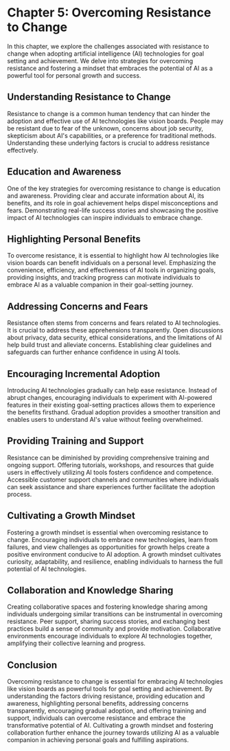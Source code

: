 Chapter 5: Overcoming Resistance to Change
==========================================

In this chapter, we explore the challenges associated with resistance to change when adopting artificial intelligence (AI) technologies for goal setting and achievement. We delve into strategies for overcoming resistance and fostering a mindset that embraces the potential of AI as a powerful tool for personal growth and success.

Understanding Resistance to Change
----------------------------------

Resistance to change is a common human tendency that can hinder the adoption and effective use of AI technologies like vision boards. People may be resistant due to fear of the unknown, concerns about job security, skepticism about AI's capabilities, or a preference for traditional methods. Understanding these underlying factors is crucial to address resistance effectively.

Education and Awareness
-----------------------

One of the key strategies for overcoming resistance to change is education and awareness. Providing clear and accurate information about AI, its benefits, and its role in goal achievement helps dispel misconceptions and fears. Demonstrating real-life success stories and showcasing the positive impact of AI technologies can inspire individuals to embrace change.

Highlighting Personal Benefits
------------------------------

To overcome resistance, it is essential to highlight how AI technologies like vision boards can benefit individuals on a personal level. Emphasizing the convenience, efficiency, and effectiveness of AI tools in organizing goals, providing insights, and tracking progress can motivate individuals to embrace AI as a valuable companion in their goal-setting journey.

Addressing Concerns and Fears
-----------------------------

Resistance often stems from concerns and fears related to AI technologies. It is crucial to address these apprehensions transparently. Open discussions about privacy, data security, ethical considerations, and the limitations of AI help build trust and alleviate concerns. Establishing clear guidelines and safeguards can further enhance confidence in using AI tools.

Encouraging Incremental Adoption
--------------------------------

Introducing AI technologies gradually can help ease resistance. Instead of abrupt changes, encouraging individuals to experiment with AI-powered features in their existing goal-setting practices allows them to experience the benefits firsthand. Gradual adoption provides a smoother transition and enables users to understand AI's value without feeling overwhelmed.

Providing Training and Support
------------------------------

Resistance can be diminished by providing comprehensive training and ongoing support. Offering tutorials, workshops, and resources that guide users in effectively utilizing AI tools fosters confidence and competence. Accessible customer support channels and communities where individuals can seek assistance and share experiences further facilitate the adoption process.

Cultivating a Growth Mindset
----------------------------

Fostering a growth mindset is essential when overcoming resistance to change. Encouraging individuals to embrace new technologies, learn from failures, and view challenges as opportunities for growth helps create a positive environment conducive to AI adoption. A growth mindset cultivates curiosity, adaptability, and resilience, enabling individuals to harness the full potential of AI technologies.

Collaboration and Knowledge Sharing
-----------------------------------

Creating collaborative spaces and fostering knowledge sharing among individuals undergoing similar transitions can be instrumental in overcoming resistance. Peer support, sharing success stories, and exchanging best practices build a sense of community and provide motivation. Collaborative environments encourage individuals to explore AI technologies together, amplifying their collective learning and progress.

Conclusion
----------

Overcoming resistance to change is essential for embracing AI technologies like vision boards as powerful tools for goal setting and achievement. By understanding the factors driving resistance, providing education and awareness, highlighting personal benefits, addressing concerns transparently, encouraging gradual adoption, and offering training and support, individuals can overcome resistance and embrace the transformative potential of AI. Cultivating a growth mindset and fostering collaboration further enhance the journey towards utilizing AI as a valuable companion in achieving personal goals and fulfilling aspirations.
